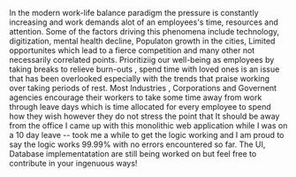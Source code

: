 In the modern work-life  balance paradigm the pressure is constantly increasing and work demands alot of an employees's time, resources and attention. 
Some of the factors driving this phenomena include technology, digitization, mental health decline, Populaton growth  in the cities, Limited opportunites which lead to a fierce competition and many other not necessarily correlated points.
Prioritiziig our well-being as employees by taking breaks to  relieve burn-outs , spend time with loved ones is an issue that has been overlooked especially with the trends that praise working over taking periods of rest. 
Most Industries , Corporations and Governent agencies encourage their workers to take some time away from work through leave days which is time allocated for every employee to spend how they wish however they do not stress the point that It should be away from the office
I came up with this monolithic web application while I was on a 10 day leave -- took me a while to get the logic working and I am proud to say the logic works 99.99% with no errors encountered so far.
The UI, Database implementatation are still being worked on but feel free to contribute in your ingenuous ways!
